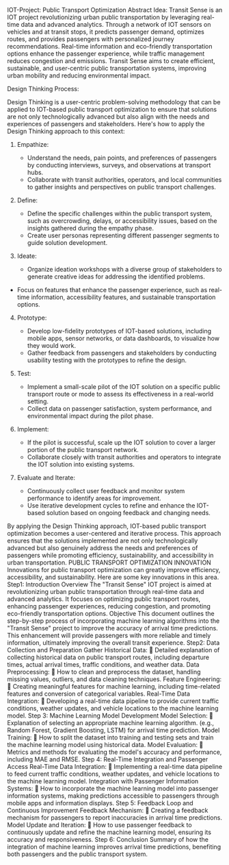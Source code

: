  IOT-Project: Public Transport Optimization
Abstract Idea:
Transit Sense is an IOT project revolutionizing urban public transportation by leveraging real-time data and advanced analytics. Through a network of IOT sensors on vehicles and at transit stops, it predicts passenger demand, optimizes routes, and provides passengers with personalized journey recommendations. Real-time information and eco-friendly transportation options enhance the passenger experience, while traffic management reduces congestion and emissions. Transit Sense aims to create efficient, sustainable, and user-centric public transportation systems, improving urban mobility and reducing environmental impact.

Design Thinking Process:

Design Thinking is a user-centric problem-solving methodology that can be applied to IOT-based public transport optimization to ensure that solutions are not only technologically advanced but also align with the needs and experiences of passengers and stakeholders. Here's how to apply the Design Thinking approach to this context:

1. Empathize:
   - Understand the needs, pain points, and preferences of passengers by conducting interviews, surveys, and observations at transport hubs.
   -  Collaborate with transit authorities, operators, and local communities to gather insights and perspectives on public transport challenges.

2. Define:
   - Define the specific challenges within the public transport system, such as overcrowding, delays, or accessibility issues, based on the insights gathered during the empathy phase.
   -  Create user personas representing different passenger segments to guide solution development.
3. Ideate:
   -  Organize ideation workshops with a diverse group of stakeholders to generate creative ideas for addressing the identified problems.
  - Focus on features that enhance the passenger experience, such as real-time information, accessibility features, and sustainable transportation options.

4. Prototype:
   -  Develop low-fidelity prototypes of IOT-based solutions, including mobile apps, sensor networks, or data dashboards, to visualize how they would work.
   -  Gather feedback from passengers and stakeholders by conducting usability testing with the prototypes to refine the design.

5. Test:
   -  Implement a small-scale pilot of the IOT solution on a specific public transport route or mode to assess its effectiveness in a real-world setting.
   -  Collect data on passenger satisfaction, system performance, and environmental impact during the pilot phase.

6. Implement:
   -  If the pilot is successful, scale up the IOT solution to cover a larger portion of the public transport network.
   - Collaborate closely with transit authorities and operators to integrate the IOT solution into existing systems.

7. Evaluate and Iterate:
   - Continuously collect user feedback and monitor system performance to identify areas for improvement.
   - Use iterative development cycles to refine and enhance the IOT-based solution based on ongoing feedback and changing needs.

By applying the Design Thinking approach, IOT-based public transport optimization becomes a user-centered and iterative process. This approach ensures that the solutions implemented are not only technologically advanced but also genuinely address the needs and preferences of passengers while promoting efficiency, sustainability, and accessibility in urban transportation.
 PUBLIC TRANSPORT OPTIMIZATION
INNOVATION 
Innovations for public transport optimization can greatly improve 
efficiency, accessibility, and sustainability. Here are some key 
innovations in this area.
Step1: Introduction
Overview 
The "Transit Sense" IOT project is aimed at revolutionizing urban public 
transportation through real-time data and advanced analytics. It 
focuses on optimizing public transport routes, enhancing passenger 
experiences, reducing congestion, and promoting eco-friendly 
transportation options.
Objective
This document outlines the step-by-step process of incorporating 
machine learning algorithms into the "Transit Sense" project to improve 
the accuracy of arrival time predictions. This enhancement will provide 
passengers with more reliable and timely information, ultimately 
improving the overall transit experience.
Step2: Data Collection and Preparation
Gather Historical Data: 
 Detailed explanation of collecting historical data on public 
transport routes, including departure times, actual arrival times, 
traffic conditions, and weather data.
Data Preprocessing:
 How to clean and preprocess the dataset, handling missing values, 
outliers, and data cleaning techniques.
Feature Engineering: 
 Creating meaningful features for machine learning, including 
time-related features and conversion of categorical variables.
 Real-Time Data Integration: 
 Developing a real-time data pipeline to provide current traffic 
conditions, weather updates, and vehicle locations to the machine 
learning model.
Step 3: Machine Learning Model Development 
 Model Selection: 
 Explanation of selecting an appropriate machine learning 
algorithm. (e.g., Random Forest, Gradient Boosting, LSTM) for 
arrival time prediction.
 Model Training: 
 How to split the dataset into training and testing sets and train 
the machine learning model using historical data.
 Model Evaluation: 
 Metrics and methods for evaluating the model's accuracy and 
performance, including MAE and RMSE.
Step 4: Real-Time Integration and Passenger Access
 Real-Time Data Integration: 
 Implementing a real-time data pipeline to feed current traffic 
conditions, weather updates, and vehicle locations to the machine 
learning model.
 Integration with Passenger Information Systems: 
 How to incorporate the machine learning model into passenger 
information systems, making predictions accessible to passengers 
through mobile apps and information displays.
Step 5: Feedback Loop and Continuous Improvement
 Feedback Mechanism:
 Creating a feedback mechanism for passengers to report 
inaccuracies in arrival time predictions.
 Model Update and Iteration:
 How to use passenger feedback to continuously update and refine 
the machine learning model, ensuring its accuracy and 
responsiveness.
Step 6: Conclusion
Summary of how the integration of machine learning improves arrival 
time predictions, benefiting both passengers and the public transport 
system.

